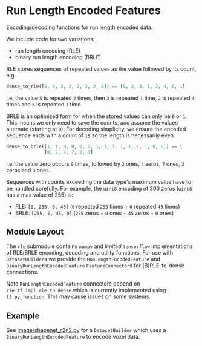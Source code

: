 # Run Length Encoded Features

Encoding/decoding functions for run length encoded data.

We include code for two variations:

* run length encoding (RLE)
* binary run length encdoing (BRLE)

RLE stores sequences of repeated values as the value followed by its count, e.g.

```python
dense_to_rle([5, 5, 3, 2, 2, 2, 2, 6]) == [5, 2, 3, 1, 2, 4, 6, 1]
```

i.e. the value `5` is repeated `2` times, then `3` is repeated `1` time, `2` is repeated `4` times and `6` is repeated `1` time.

BRLE is an optimized form for when the stored values can only be `0` or `1`. This means we only need to save the counts, and assume the values alternate (starting at `0`). For decoding simplicity, we ensure the encoded sequence ends with a count of `1`s so the length is necessarily even.

```python
dense_to_brle([1, 1, 0, 0, 0, 0, 1, 1, 1, 1, 1, 1, 1, 0, 0]) == \
              [0, 2, 4, 7, 2, 0]
```

i.e. the value zero occurs `0` times, followed by `2` ones, `4` zeros, `7` ones, `2` zeros and `0` ones.

Sequences with counts exceeding the data type's maximum value have to be handled carefully. For example, the `uint8` encoding of 300 zeros
(`uint8` has a max value of 255) is:

* RLE: `[0, 255, 0, 45]`  (`0` repeated `255` times + `0` repeated `45` times)
* BRLE: `[255, 0, 45, 0]` (`255` zeros + `0` ones + `45` zeros + `0` ones)

## Module Layout

The `rle` submodule contains `numpy` and _limited_ `tensorflow` implementations of RLE/BRLE encoding, decoding and utility functions. For use with `DatasetBuilder`s we provide the `RunLengthEncodedFeature` and `BinaryRunLengthEncodedFeature` `FeatureConnector`s for (B)RLE-to-dense connections.

Note `RunLengthEncodedFeature` connectors depend on `rle.tf_impl.rle_to_dense` which is currently implemented using `tf.py_function`. This may cause issues on some systems.

## Example

See [image/shapenet_r2n2.py](../../../image/shapenet_r2n2.py) for a `DatasetBuilder` which uses a `BinaryRunLengthEncodedFeature` to encode voxel data.
